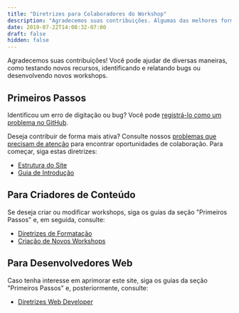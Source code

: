 ```yaml
---
title: "Diretrizes para Colaboradores do Workshop"
description: "Agradecemos suas contribuições. Algumas das melhores formas de contribuir incluem testar funcionalidades, relatar bugs e criar ou aprimorar workshops."
date: 2019-07-22T14:08:32-07:00
draft: false
hidden: false
---
```


Agradecemos suas contribuições! Você pode ajudar de diversas maneiras, como testando novos recursos, identificando e relatando bugs ou desenvolvendo novos workshops.

## Primeiros Passos
Identificou um erro de digitação ou bug? Você pode <a target="_blank" href="https://github.com/NuevoFoundation/workshops/issues">registrá-lo como um problema no GitHub</a>.

Deseja contribuir de forma mais ativa? Consulte nossos <a target="_blank" href="https://github.com/NuevoFoundation/workshops/labels/help%20wanted">problemas que precisam de atenção</a> para encontrar oportunidades de colaboração. Para começar, siga estas diretrizes:
   - [Estrutura do Site](site-architecture)
   - [Guia de Introdução](getting-started)

## Para Criadores de Conteúdo
Se deseja criar ou modificar workshops, siga os guias da seção "Primeiros Passos" e, em seguida, consulte:
   - [Diretrizes de Formatação](formatting)
   - [Criação de Novos Workshops](new-workshops)

## Para Desenvolvedores Web
Caso tenha interesse em aprimorar este site, siga os guias da seção "Primeiros Passos" e, posteriormente, consulte:
   - [Diretrizes Web Developer](web-developer)
